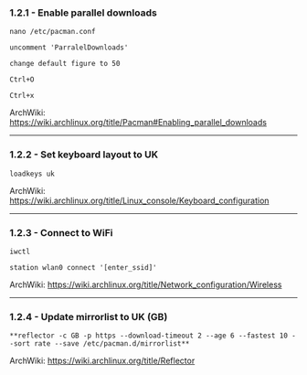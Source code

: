 ### 1.2.1 - Enable parallel downloads

`nano /etc/pacman.conf`

`uncomment 'ParralelDownloads'`

`change default figure to 50`

`Ctrl+O`

`Ctrl+x`

ArchWiki: https://wiki.archlinux.org/title/Pacman#Enabling_parallel_downloads

---
### 1.2.2 - Set keyboard layout to UK

`loadkeys uk`

ArchWiki: https://wiki.archlinux.org/title/Linux_console/Keyboard_configuration

---
### 1.2.3 - Connect to WiFi

`iwctl`

`station wlan0 connect '[enter_ssid]'`

ArchWiki: https://wiki.archlinux.org/title/Network_configuration/Wireless

---
### 1.2.4 - Update mirrorlist to UK (GB)

`**reflector -c GB -p https --download-timeout 2 --age 6 --fastest 10 --sort rate --save /etc/pacman.d/mirrorlist**`

ArchWiki: https://wiki.archlinux.org/title/Reflector
